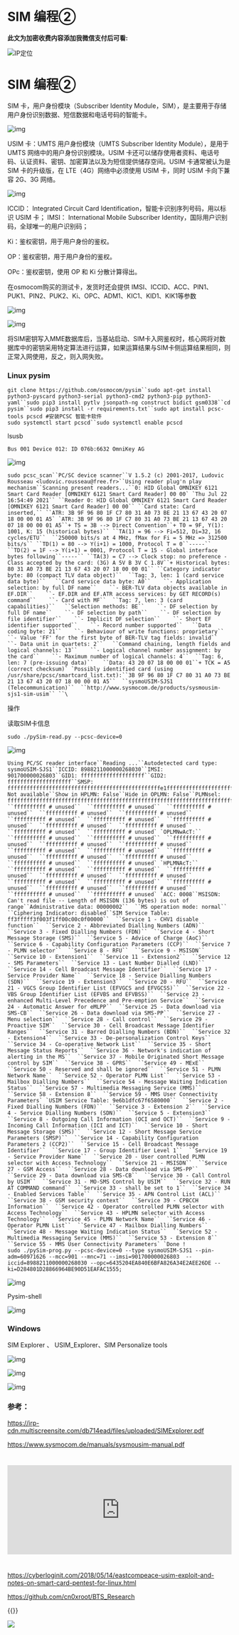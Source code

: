 # SIM 编程②

**此文为加密收费内容添加我微信支付后可看:**
<!--more-->
![IP定位](https://tool.lu/netcard/)

# SIM 编程②

SIM 卡，用户身份模块（Subscriber Identity Module，SIM），是主要用于存储用户身份识别数据、短信数据和电话号码的智能卡。

![img](https://cn0xroot.files.wordpress.com/2020/11/dsc03961.jpg?w=723)

USIM 卡：UMTS 用户身份模块（UMTS Subscriber Identity Module），是用于 UMTS 网络中的用户身份识别模块。USIM 卡还可以储存使用者资料、电话号码、认证资料、密钥、加密算法以及为短信提供储存空间。USIM 卡通常被认为是 SIM 卡的升级版，在 LTE（4G）网络中必须使用 USIM 卡，同时 USIM 卡向下兼容 2G、3G 网络。

![img](https://cn0xroot.files.wordpress.com/2021/07/android.png?w=757)

ICCID：
Integrated Circuit Card Identification，智能卡识别序列号码，用以标识 USIM 卡；
IMSI：
International Mobile Subscriber Identity，国际用户识别码，全球唯一的用户识别码；

Ki：鉴权密钥，用于用户身份的鉴权。

OP：鉴权密钥，用于用户身份的鉴权。

OPc：鉴权密钥，使用 OP 和 Ki 分散计算得出。

在osmocom购买的测试卡，发货时还会提供 IMSI、ICCID、ACC、PIN1、PUK1、PIN2、PUK2、Ki、OPC、ADM1、KIC1、KID1、KIK1等参数

![img](https://cn0xroot.files.wordpress.com/2021/05/xnip2021-05-11_11-08-39.png?w=723)

![img](https://cn0xroot.files.wordpress.com/2021/07/2021-07-22-18-07-50e5b18fe5b995e688aae59bbe.png?w=873)

将SIM密钥写入MME数据库后，当基站启动、SIM卡入网鉴权时，核心网将对数据库中的密钥采用特定算法进行运算，如果运算结果与SIM卡侧运算结果相同，则正常入网使用，反之，则入网失败。

### **Linux pysim**

```
git clone https://github.com/osmocom/pysim``sudo apt-get install python3-pyscard python3-serial python3-cmd2 python3-pip python3-yaml``sudo pip3 install pytlv jsonpath-ng construct bidict gsm0338``cd pysim``sudo pip3 install -r requirements.txt``sudo apt install pcsc-tools pcscd #安装PCSC 智能卡软件
sudo systemctl start pcscd``sudo systemctl enable pcscd
```

lsusb

```
Bus 001 Device 012: ID 076b:6632 OmniKey AG
```

![img](https://cn0xroot.files.wordpress.com/2021/07/image.png?w=1024)

```
sudo pcsc_scan``PC/SC device scanner``V 1.5.2 (c) 2001-2017, Ludovic Rousseau <ludovic.rousseau@free.fr>``Using reader plug'n play mechanism``Scanning present readers...``0: HID Global OMNIKEY 6121 Smart Card Reader [OMNIKEY 6121 Smart Card Reader] 00 00` `Thu Jul 22 16:54:49 2021`` ``Reader 0: HID Global OMNIKEY 6121 Smart Card Reader [OMNIKEY 6121 Smart Card Reader] 00 00`` ``Card state: Card inserted,`` ``ATR: 3B 9F 96 80 1F C7 80 31 A0 73 BE 21 13 67 43 20 07 18 00 00 01 A5` `ATR: 3B 9F 96 80 1F C7 80 31 A0 73 BE 21 13 67 43 20 07 18 00 00 01 A5``+ TS = 3B --> Direct Convention``+ T0 = 9F, Y(1): 1001, K: 15 (historical bytes)`` ``TA(1) = 96 --> Fi=512, Di=32, 16 cycles/ETU``  ``250000 bits/s at 4 MHz, fMax for Fi = 5 MHz => 312500 bits/s`` ``TD(1) = 80 --> Y(i+1) = 1000, Protocol T = 0``-----`` ``TD(2) = 1F --> Y(i+1) = 0001, Protocol T = 15 - Global interface bytes following``-----`` ``TA(3) = C7 --> Clock stop: no preference - Class accepted by the card: (3G) A 5V B 3V C 1.8V``+ Historical bytes: 80 31 A0 73 BE 21 13 67 43 20 07 18 00 00 01`` ``Category indicator byte: 80 (compact TLV data object)``  ``Tag: 3, len: 1 (card service data byte)``   ``Card service data byte: A0``    ``- Application selection: by full DF name``    ``- BER-TLV data objects available in EF.DIR``    ``- EF.DIR and EF.ATR access services: by GET RECORD(s) command``    ``- Card with MF``  ``Tag: 7, len: 3 (card capabilities)``   ``Selection methods: BE``    ``- DF selection by full DF name``    ``- DF selection by path``    ``- DF selection by file identifier``    ``- Implicit DF selection``    ``- Short EF identifier supported``    ``- Record number supported``   ``Data coding byte: 21``    ``- Behaviour of write functions: proprietary``    ``- Value 'FF' for the first byte of BER-TLV tag fields: invalid``    ``- Data unit in quartets: 2``   ``Command chaining, length fields and logical channels: 13``    ``- Logical channel number assignment: by the card``    ``- Maximum number of logical channels: 4``  ``Tag: 6, len: 7 (pre-issuing data)``   ``Data: 43 20 07 18 00 00 01``+ TCK = A5 (correct checksum)` `Possibly identified card (using /usr/share/pcsc/smartcard_list.txt):``3B 9F 96 80 1F C7 80 31 A0 73 BE 21 13 67 43 20 07 18 00 00 01 A5``  ``sysmoUSIM-SJS1 (Telecommunication)``  ``http://www.sysmocom.de/products/sysmousim-sjs1-sim-usim`` ``\
```

操作

读取SIM卡信息

```
sudo ./pySim-read.py --pcsc-device=0
```

![img](https://cn0xroot.files.wordpress.com/2021/07/image-2.png?w=931)

```
Using PC/SC reader interface``Reading ...``Autodetected card type: sysmoUSIM-SJS1``ICCID: 8988211000000268030``IMSI: 901700000026803``GID1: ffffffffffffffffffff``GID2: ffffffffffffffffffff``SMSP: ffffffffffffffffffffffffffffffffffffffffffffffffe1ffffffffffffffffffffffff0581005155f5ffffffffffff000000``SPN: Not available``Show in HPLMN: False``Hide in OPLMN: False``PLMNsel: ffffffffffffffffffffffffffffffffffffffffffffffffffffffffffffffffffffffffffffffffffffffffffffffffffffffffffffffffffffffff``PLMNwAcT:``  ``ffffffffff # unused``  ``ffffffffff # unused``  ``ffffffffff # unused``  ``ffffffffff # unused``  ``ffffffffff # unused``  ``ffffffffff # unused``  ``ffffffffff # unused``  ``ffffffffff # unused``  ``ffffffffff # unused``  ``ffffffffff # unused``  ``ffffffffff # unused``  ``ffffffffff # unused` `OPLMNwAcT:``  ``ffffffffff # unused``  ``ffffffffff # unused``  ``ffffffffff # unused``  ``ffffffffff # unused``  ``ffffffffff # unused``  ``ffffffffff # unused``  ``ffffffffff # unused``  ``ffffffffff # unused``  ``ffffffffff # unused``  ``ffffffffff # unused``  ``ffffffffff # unused``  ``ffffffffff # unused` `HPLMNAcT:``  ``ffffffffff # unused``  ``ffffffffff # unused``  ``ffffffffff # unused``  ``ffffffffff # unused``  ``ffffffffff # unused``  ``ffffffffff # unused``  ``ffffffffff # unused``  ``ffffffffff # unused``  ``ffffffffff # unused``  ``ffffffffff # unused``  ``ffffffffff # unused``  ``ffffffffff # unused` `ACC: 0008``MSISDN: Can't read file -- Length of MSISDN (136 bytes) is out of range``Administrative data: 00000002``  ``MS operation mode: normal``  ``Ciphering Indicator: disabled``SIM Service Table: ff3fffff3f003f1ff00c00c0f00000``  ``Service 1 - CHV1 disable function``  ``Service 2 - Abbreviated Dialling Numbers (ADN)``  ``Service 3 - Fixed Dialling Numbers (FDN)``  ``Service 4 - Short Message Storage (SMS)``  ``Service 5 - Advice of Charge (AoC)``  ``Service 6 - Capability Configuration Parameters (CCP)``  ``Service 7 - PLMN selector``  ``Service 8 - RFU``  ``Service 9 - MSISDN``  ``Service 10 - Extension1``  ``Service 11 - Extension2``  ``Service 12 - SMS Parameters``  ``Service 13 - Last Number Dialled (LND)``  ``Service 14 - Cell Broadcast Message Identifier``  ``Service 17 - Service Provider Name``  ``Service 18 - Service Dialling Numbers (SDN)``  ``Service 19 - Extension3``  ``Service 20 - RFU``  ``Service 21 - VGCS Group Identifier List (EFVGCS and EFVGCSS)``  ``Service 22 - VBS Group Identifier List (EFVBS and EFVBSS)``  ``Service 23 - enhanced Multi-Level Precedence and Pre-emption Service``  ``Service 24 - Automatic Answer for eMLPP``  ``Service 25 - Data download via SMS-CB``  ``Service 26 - Data download via SMS-PP``  ``Service 27 - Menu selection``  ``Service 28 - Call control``  ``Service 29 - Proactive SIM``  ``Service 30 - Cell Broadcast Message Identifier Ranges``  ``Service 31 - Barred Dialling Numbers (BDN)``  ``Service 32 - Extension4``  ``Service 33 - De-personalization Control Keys``  ``Service 34 - Co-operative Network List``  ``Service 35 - Short Message Status Reports``  ``Service 36 - Network's indication of alerting in the MS``  ``Service 37 - Mobile Originated Short Message control by SIM``  ``Service 38 - GPRS``  ``Service 49 - MExE``  ``Service 50 - Reserved and shall be ignored``  ``Service 51 - PLMN Network Name``  ``Service 52 - Operator PLMN List``  ``Service 53 - Mailbox Dialling Numbers``  ``Service 54 - Message Waiting Indication Status``  ``Service 57 - Multimedia Messaging Service (MMS)``  ``Service 58 - Extension 8``  ``Service 59 - MMS User Connectivity Parameters` `USIM Service Table: 9e6b1dfc67f6580000``  ``Service 2 - Fixed Dialling Numbers (FDN)``  ``Service 3 - Extension 2``  ``Service 4 - Service Dialling Numbers (SDN)``  ``Service 5 - Extension3``  ``Service 8 - Outgoing Call Information (OCI and OCT)``  ``Service 9 - Incoming Call Information (ICI and ICT)``  ``Service 10 - Short Message Storage (SMS)``  ``Service 12 - Short Message Service Parameters (SMSP)``  ``Service 14 - Capability Configuration Parameters 2 (CCP2)``  ``Service 15 - Cell Broadcast Message Identifier``  ``Service 17 - Group Identifier Level 1``  ``Service 19 - Service Provider Name``  ``Service 20 - User controlled PLMN selector with Access Technology``  ``Service 21 - MSISDN``  ``Service 27 - GSM Access``  ``Service 28 - Data download via SMS-PP``  ``Service 29 - Data download via SMS-CB``  ``Service 30 - Call Control by USIM``  ``Service 31 - MO-SMS Control by USIM``  ``Service 32 - RUN AT COMMAND command``  ``Service 33 - shall be set to 1``  ``Service 34 - Enabled Services Table``  ``Service 35 - APN Control List (ACL)``  ``Service 38 - GSM security context``  ``Service 39 - CPBCCH Information``  ``Service 42 - Operator controlled PLMN selector with Access Technology``  ``Service 43 - HPLMN selector with Access Technology``  ``Service 45 - PLMN Network Name``  ``Service 46 - Operator PLMN List``  ``Service 47 - Mailbox Dialling Numbers``  ``Service 48 - Message Waiting Indication Status``  ``Service 52 - Multimedia Messaging Service (MMS)``  ``Service 53 - Extension 8``  ``Service 55 - MMS User Connectivity Parameters` `Done !
sudo ./pySim-prog.py --pcsc-device=0 --type sysmoUSIM-SJS1 --pin-adm=60971626 --mcc=901 --mnc=71 --imsi=901700000026803  --iccid=8988211000000268030 --opc=6435204EA840E6BFA826A34E2AEE26DE --ki=D284801D28866964BE90D51EAFAC1555;
```

![img](https://cn0xroot.files.wordpress.com/2021/07/image-3.png?w=1024)

Pysim-shell

![img](https://cn0xroot.files.wordpress.com/2021/07/image-4.png?w=1024)

### Windows

SIM Explorer 、 USIM_Explorer、SIM Personalize tools

![img](https://cn0xroot.files.wordpress.com/2021/07/image-5.png?w=684)

![img](https://cn0xroot.files.wordpress.com/2021/07/image-6.png?w=1024)

![img](https://cn0xroot.files.wordpress.com/2021/07/sim-personalize-tools.jpg?w=1000)

### 参考：

https://irp-cdn.multiscreensite.com/db714ead/files/uploaded/SIMExplorer.pdf

https://www.sysmocom.de/manuals/sysmousim-manual.pdf

<iframe class="wp-embedded-content" sandbox="allow-scripts" security="restricted" title="《SIM卡编程》—Mr·Yang 0x13694 | RadioHub | IoT RF Hardware Hacking | 博观而约取 厚积而薄发" src="http://192.168.0.103/zh-cn/loveu/" data-secret="VRq7wA9E29" width="600" height="200" frameborder="0" marginwidth="0" marginheight="0" scrolling="no" style="box-sizing: inherit; margin-bottom: 24px; margin-top: 24px; max-width: 100%;"></iframe>

https://cyberloginit.com/2018/05/14/eastcompeace-usim-exploit-and-notes-on-smart-card-pentest-for-linux.html

https://github.com/cn0xroot/BTS_Research


{{<music url="https://cdn.jsdelivr.net/gh/ybrc/ybrc.github.io@source/Music/24.mp3" name="" artist="Mr·Yang" cover="https://cdn.jsdelivr.net/gh/ybrc/ybrc.github.io@img/avatar.png" fixed="true" volume="100" loop="all" autoplay="true" preload="auto" >}}

<img src="https://tool.lu/netcard/">
